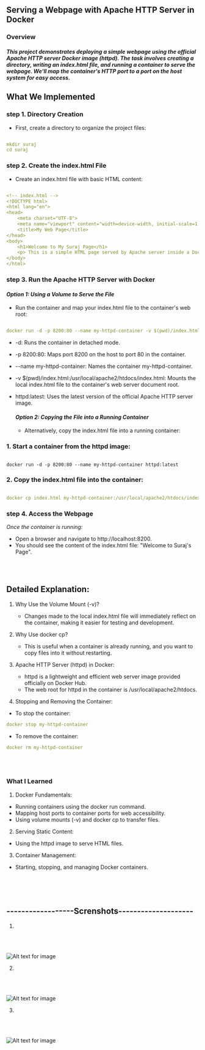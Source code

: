 ## Serving a Webpage with Apache HTTP Server in Docker

### Overview

#### *This project demonstrates deploying a simple webpage using the official Apache HTTP server Docker image (httpd). The task involves creating a directory, writing an index.html file, and running a container to serve the webpage. We'll map the container's HTTP port to a port on the host system for easy access.*

## What We Implemented

### step 1. Directory Creation
  - First, create a directory to organize the project files:

 ```yml

mkdir suraj
cd suraj

 ```


### step 2. Create the index.html File
   - Create an index.html file with basic HTML content:


```yml

<!-- index.html -->
<!DOCTYPE html>
<html lang="en">
<head>
    <meta charset="UTF-8">
    <meta name="viewport" content="width=device-width, initial-scale=1.0">
    <title>My Web Page</title>
</head>
<body>
    <h1>Welcome to My Suraj Page</h1>
    <p> This is a simple HTML page served by Apache server inside a Docker container</p>
</body>
</html>


```

### step 3. Run the Apache HTTP Server with Docker

 #### *Option 1: Using a Volume to Serve the File*
   - Run the container and map your index.html file to the container's web root:

```yml

docker run -d -p 8200:80 --name my-httpd-container -v $(pwd)/index.html:/usr/local/apache2/htdocs/index.html httpd:latest

```


- -d: Runs the container in detached mode.
- -p 8200:80: Maps port 8200 on the host to port 80 in the container.
- --name my-httpd-container: Names the container my-httpd-container.
- -v $(pwd)/index.html:/usr/local/apache2/htdocs/index.html: Mounts the local 
   index.html file to the container's web server document root.
- httpd:latest: Uses the latest version of the official Apache HTTP server image.

  #### *Option 2: Copying the File into a Running Container*
  
   - Alternatively, copy the index.html file into a running container:

### 1. Start a container from the httpd image:

```ynl

docker run -d -p 8200:80 --name my-httpd-container httpd:latest

```

### 2. Copy the index.html file into the container:

```yml

docker cp index.html my-httpd-container:/usr/local/apache2/htdocs/index.html

```


### step 4. Access the Webpage
*Once the container is running:*

  - Open a browser and navigate to http://localhost:8200.
  - You should see the content of the index.html file: "Welcome to Suraj's Page".




<br>
<br>



## Detailed Explanation:
1. Why Use the Volume Mount (-v)?

   - Changes made to the local index.html file will immediately reflect on the 
     container, making it easier for testing and development.

2. Why Use docker cp?

   - This is useful when a container is already running, and you want to copy files 
      into it without restarting.

3. Apache HTTP Server (httpd) in Docker:

   - httpd is a lightweight and efficient web server image provided officially on
     Docker Hub.
   - The web root for httpd in the container is /usr/local/apache2/htdocs.

4. Stopping and Removing the Container:
 
  - To stop the container:
```yml
docker stop my-httpd-container
```
  - To remove the container:
```yml
docker rm my-httpd-container
```


<br>
<br>

### What I Learned

1. Docker Fundamentals:

  - Running containers using the docker run command.
  - Mapping host ports to container ports for web accessibility.
  - Using volume mounts (-v) and docker cp to transfer files.

2. Serving Static Content:

  - Using the httpd image to serve HTML files.

3. Container Management:

  - Starting, stopping, and managing Docker containers.




<br>
<br>
<br>



## ------------------Screnshots--------------------
1.
<br>
<br>


![Alt text for image](screenshots/1.png)

2.
<br>
<br>


![Alt text for image](screenshots/2.png)


3.
<br>
<br>


![Alt text for image](screenshots/3.png)

<br>
<br>












